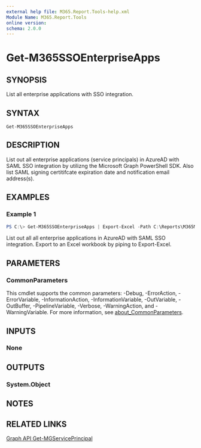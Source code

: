 ```yaml
---
external help file: M365.Report.Tools-help.xml
Module Name: M365.Report.Tools
online version:
schema: 2.0.0
---
```


# Get-M365SSOEnterpriseApps

## SYNOPSIS
List all enterprise applications with SSO integration.

## SYNTAX

```
Get-M365SSOEnterpriseApps
```

## DESCRIPTION
List out all enterprise applications (service principals) in AzureAD with SAML SSO integration by utilizng the Microsoft Graph PowerShell SDK. Also list SAML signing certitifcate expiration date and notification email address(s).

## EXAMPLES

### Example 1
```powershell
PS C:\> Get-M365SSOEnterpriseApps | Export-Excel -Path C:\Reports\M365MasterReport.xlsx -Worksheetname SSOApps -TableName SSOApps -Autosize
```

List out all all enterprise applications in AzureAD with SAML SSO integration. Export to an Excel workbook by piping to Export-Excel. 

## PARAMETERS

### CommonParameters
This cmdlet supports the common parameters: -Debug, -ErrorAction, -ErrorVariable, -InformationAction, -InformationVariable, -OutVariable, -OutBuffer, -PipelineVariable, -Verbose, -WarningAction, and -WarningVariable. For more information, see [about_CommonParameters](http://go.microsoft.com/fwlink/?LinkID=113216).

## INPUTS

### None

## OUTPUTS

### System.Object
## NOTES

## RELATED LINKS
[Graph API Get-MGServicePrincipal](https://learn.microsoft.com/en-us/powershell/module/microsoft.graph.applications/get-mgserviceprincipal?view=graph-powershell-1.0)